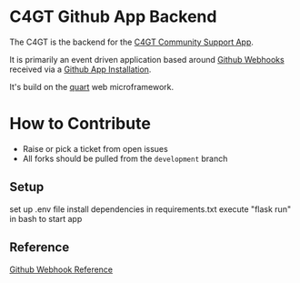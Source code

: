 # C4GT Github App Backend
The C4GT is the backend for the [C4GT Community Support App](https://github.com/apps/c4gt-community-support/).

It is primarily an event driven application based around [Github Webhooks](https://docs.github.com/en/webhooks/webhook-events-and-payloads) received via a [Github App Installation](https://docs.github.com/en/apps/creating-github-apps/registering-a-github-app/using-webhooks-with-github-apps).

It's build on the [quart](https://pgjones.gitlab.io/quart/) web microframework.


# How to Contribute
- Raise or pick a ticket from open issues
- All forks should be pulled from the `development` branch

## Setup
set up .env file
install dependencies in requirements.txt
execute "flask run" in bash to start app

## Reference
[Github Webhook Reference](https://docs.github.com/en/webhooks-and-events/webhooks/webhook-events-and-payloads)
